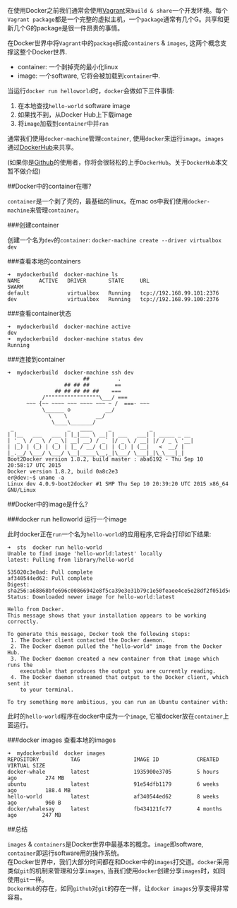 在使用Docker之前我们通常会使用[Vagrant](https://www.vagrantup.com/)来`build & share`一个开发环境。每个`Vagrant package`都是一个完整的虚拟主机，一个`package`通常有几个G。共享和更新几个G的package是很一件昂贵的事情。

在Docker世界中将`Vagrant`中的`package`拆成`containers` & `images`, 这两个概念支撑这整个Docker世界.	

* container: 一个剥掉壳的最小化linux
* image: 一个software, 它将会被加载到`container`中.

当运行`docker run helloworld`时，`docker`会做如下三件事情:

1. 在本地查找`hello-world` software image
2. 如果找不到，从Docker Hub上下载image
3. 将`image`加载到``container``中并`ran`

通常我们使用`docker-machine`管理`container`, 使用`docker`来运行`image`。`images`通过[DockerHub](https://hub.docker.com/)来共享。	

(如果你是[Github](http://github.com/)的使用者，你将会很轻松的上手`DockerHub`。关于`DockerHub`本文暂不做介绍)


##Docker中的container在哪?

`container`是一个剥了壳的，最基础的linux。在mac os中我们使用`docker-machine`来管理`container`。

###创建container

创建一个名为`dev`的`container`: `docker-machine create --driver virtualbox dev`

###查看本地的containers

```
➜  mydockerbuild  docker-machine ls
NAME      ACTIVE   DRIVER       STATE     URL                         SWARM
default            virtualbox   Running   tcp://192.168.99.101:2376
dev                virtualbox   Running   tcp://192.168.99.100:2376
```

###查看container状态

```
➜  mydockerbuild  docker-machine active
dev
➜  mydockerbuild  docker-machine status dev
Running
```

###连接到container

```
➜  mydockerbuild  docker-machine ssh dev
                        ##         .
                  ## ## ##        ==
               ## ## ## ## ##    ===
           /"""""""""""""""""\___/ ===
      ~~~ {~~ ~~~~ ~~~ ~~~~ ~~~ ~ /  ===- ~~~
           \______ o           __/
             \    \         __/
              \____\_______/
 _                 _   ____     _            _
| |__   ___   ___ | |_|___ \ __| | ___   ___| | _____ _ __
| '_ \ / _ \ / _ \| __| __) / _` |/ _ \ / __| |/ / _ \ '__|
| |_) | (_) | (_) | |_ / __/ (_| | (_) | (__|   <  __/ |
|_.__/ \___/ \___/ \__|_____\__,_|\___/ \___|_|\_\___|_|
Boot2Docker version 1.8.2, build master : aba6192 - Thu Sep 10 20:58:17 UTC 2015
Docker version 1.8.2, build 0a8c2e3
er@dev:~$ uname -a
Linux dev 4.0.9-boot2docker #1 SMP Thu Sep 10 20:39:20 UTC 2015 x86_64 GNU/Linux
```


##Docker中的image是什么?

###docker run helloworld 运行一个image 

此时docker正在`run`一个名为`hello-world`的应用程序,它将会打印如下结果:

```
➜  sts  docker run hello-world
Unable to find image 'hello-world:latest' locally
latest: Pulling from library/hello-world

535020c3e8ad: Pull complete
af340544ed62: Pull complete
Digest: sha256:a68868bfe696c00866942e8f5ca39e3e31b79c1e50feaee4ce5e28df2f051d5c
Status: Downloaded newer image for hello-world:latest

Hello from Docker.
This message shows that your installation appears to be working correctly.

To generate this message, Docker took the following steps:
 1. The Docker client contacted the Docker daemon.
 2. The Docker daemon pulled the "hello-world" image from the Docker Hub.
 3. The Docker daemon created a new container from that image which runs the
    executable that produces the output you are currently reading.
 4. The Docker daemon streamed that output to the Docker client, which sent it
    to your terminal.

To try something more ambitious, you can run an Ubuntu container with:
```

此时的`hello-world`程序在docker中成为一个`image`, 它被docker放在`container`上面运行。


###docker images 查看本地的images

```
➜  mydockerbuild  docker images
REPOSITORY          TAG                 IMAGE ID            CREATED             VIRTUAL SIZE
docker-whale        latest              1935900e3705        5 hours ago         274 MB
ubuntu              latest              91e54dfb1179        6 weeks ago         188.4 MB
hello-world         latest              af340544ed62        8 weeks ago         960 B
docker/whalesay     latest              fb434121fc77        4 months ago        247 MB
```



##总结

`images` & `containers`是Docker世界中最基本的概念。`image`即software, `container`即运行software用的操作系统。   
在Docker世界中，我们大部分时间都在和Docker中的`images`打交道。`docker`采用类似`git`的机制来管理和分享`images`, 当我们使用`docker`创建分享`images`时，如同使用`git`一样。    
`DockerHub`的存在，如同`github`对`git`的存在一样，让`docker images`分享变得非常容易。

